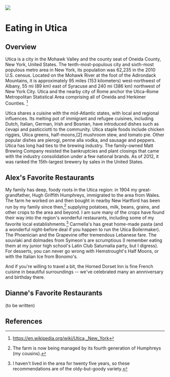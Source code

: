 <a href="https://essays.juncture-digital.org"><img src="https://jstor-labs.github.io/juncture/images/ve-button.png"></a>

<param ve-config 
       title="Utica" 
       author="Alex (and hopefully Dianne)" 
       layout="vtl" banner="https://alexbrymer.github.io/juncture-site/images/Utica_WV_banner.jpeg">

# Eating in Utica

<param ve-map center="Q2495519" zoom="8">

## Overview

<param ve-entity eid="Q2495519" title="Utica">
<param ve-entity eid="Q9049730" title="New Hartford">
<param ve-entity eid="Q6586" title="Rome">

Utica is a city in the Mohawk Valley and the county seat of Oneida County, New York, United States. The tenth-most-populous city and sixth-most populous metro area in New York, its population was 62,235 in the 2010 U.S. census. Located on the Mohawk River at the foot of the Adirondack Mountains, it is approximately 95 miles (153 kilometers) west-northwest of Albany, 55 mi (89 km) east of Syracuse and 240 mi (386 km) northwest of New York City. Utica and the nearby city of Rome anchor the Utica–Rome Metropolitan Statistical Area comprising all of Oneida and Herkimer Counties. [^1]
<param ve-map primary center="Q2495519" zoom="11" prefer-geojson>
<param ve-image iiif region="1,1,521,463" url="https://upload.wikimedia.org/wikipedia/commons/c/c0/Utica_97_002.jpg">

Utica shares a cuisine with the mid-Atlantic states, with local and regional influences. Its melting pot of immigrant and refugee cuisines, including Dutch, Italian, German, Irish and Bosnian, have introduced dishes such as ćevapi and pasticciotti to the community. Utica staple foods include chicken riggies, Utica greens, half-moons,[2] mushroom stew, and tomato pie. Other popular dishes are pierogi, penne alla vodka, and sausage and peppers. Utica has long had ties to the brewing industry. The family-owned Matt Brewing Company resisted the bankruptcies and plant closings that came with the industry consolidation under a few national brands. As of 2012, it was ranked the 15th-largest brewery by sales in the United States.
<param ve-image
       fit="contain"
       url="https://www.syracuse.com/resizer/tINgX5QXGBAQWCbtbrmheNep3FE=/700x0/smart/advancelocal-adapter-image-uploads.s3.amazonaws.com/expo.advance.net/img/c9b2ccbadd/width2048/e5d_hemstroughtsbakeriesutica3.jpeg"
       description='Yum.'>

## Alex's Favorite Restaurants

My family has deep, foody roots in the Utica region: in 1904 my great-grandfather, Hugh Griffith Humphreys, immigrated to the area from Wales.  The farm he worked on and then bought in nearby New Hartford has been run by my family since then,[^3] supplying potatoes, milk, beans, grains, and other crops to the area and beyond.  I am sure many of the crops have found their way into the region's wonderful restaurants, including some of my favorite local establishments.[^4]  Carmella's has great home-made pasta (and a wonderful night-before deal if you happen to run the Utica Boilermaker).  The Phoenician and the Grapevine offer tremendous Lebanese fare.  The souvlaki and dolmades from Symeon's are scrumptious (I remember eating them at my junior high school's Latin Club Saturnalia party, but I digress).  For desserts, you can never go wrong with Hemstrought's Half Moons, or with the Italian Ice from Bonomo's.
<param ve-map show-labels center="43.07,-75.3" zoom="12">
<param ve-map-layer geojson url="utica-restaurants.json">

And if you're willing to travel a bit, the Horned Dorset Inn is fine French cuisine in beautiful surroundings -- we've celebrated many an annniversary and birthday there.
<param ve-map show-labels center="Q6526148" zoom="16">
<param ve-map-layer geojson url="utica-restaurants.json">

## Dianne's Favorite Restaurants

(to be written)

## References

[^1]:  https://en.wikipedia.org/wiki/Utica,_New_York
[^2]: Half moon cookies are not to be confused with the far-inferior black-and-white cookies <a href="https://www.youtube.com/watch?v=dR9wi3q6d8o">about which Seinfeld rhapsodized</a>.
[^3]: The farm is now being managed by its fourth generation of Humphreys (my cousins).
[^4]: I haven't lived in the area for twenty five years, so these recommendations are of the oldy-but-goody variety.
